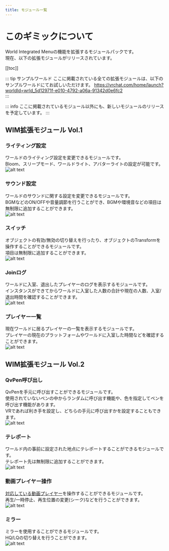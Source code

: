 ```yaml
---
title: モジュール一覧
---
```


# このギミックについて
World Integrated Menuの機能を拡張するモジュールパックです。  
現在、以下の拡張モジュールがリリースされています。

[[toc]]

::: tip サンプルワールド
ここに掲載されている全ての拡張モジュールは、以下のサンプルワールドにてお試しいただけます。
https://vrchat.com/home/launch?worldId=wrld_5d12971f-e010-4792-a06a-91342d0e6fc2  
:::

::: info
ここに掲載されているモジュール以外にも、新しいモジュールのリリースを予定しています。
:::

## WIM拡張モジュール Vol.1

<Booth link="https://yukineko-works.booth.pm/items/6248326" />  

### ライティング設定
ワールドのライティング設定を変更できるモジュールです。  
Bloom、スリープモード、ワールドライト、アバターライトの設定が可能です。  
![alt text](images/intro/light.png)

### サウンド設定
ワールドのサウンドに関する設定を変更できるモジュールです。  
BGMなどのON/OFFや音量調節を行うことができ、BGMや環境音などの項目は無制限に追加することができます。  
![alt text](images/intro/sound.png)

### スイッチ
オブジェクトの有効/無効の切り替えを行ったり、オブジェクトのTransformを操作することができるモジュールです。  
項目は無制限に追加することができます。  
![alt text](images/intro/switch.png)

### Joinログ
ワールドに入室、退出したプレイヤーのログを表示するモジュールです。  
インスタンスができてからワールドに入室した人数の合計や現在の人数、入室/退出時間を確認することができます。  
![alt text](images/intro/joinlog.png)

### プレイヤー一覧
現在ワールドに居るプレイヤーの一覧を表示するモジュールです。  
プレイヤーの現在のプラットフォームやワールドに入室した時間などを確認することができます。  
![alt text](images/intro/playerlist.png)

## WIM拡張モジュール Vol.2

<Booth link="https://yukineko-works.booth.pm/items/6697590" />

### QvPen呼び出し
QvPenを手元に呼び出すことができるモジュールです。  
使用されていないペンの中からランダムに呼び出す機能や、色を指定してペンを呼び出す機能があります。  
VRであれば利き手を設定し、どちらの手元に呼び出すかを設定することもできます。  
![alt text](images/intro/qvpen_summoner.png)

### テレポート
ワールド内の事前に設定された地点にテレポートすることができるモジュールです。  
テレポート先は無制限に追加することができます。  
![alt text](images/intro/teleport.png)

### 動画プレイヤー操作
[対応している動画プレイヤー](settings/videoplayer-controller#player-list)を操作することができるモジュールです。  
再生/一時停止、再生位置の変更(シーク)などを行うことができます。  
![alt text](images/intro/videoplayer_controller.png)

### ミラー
ミラーを使用することができるモジュールです。  
HQ/LQの切り替えを行うことができます。  
![alt text](images/intro/mirror.png)